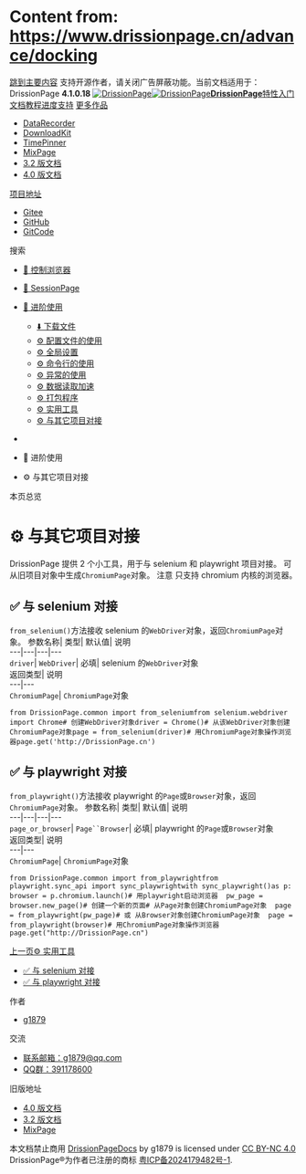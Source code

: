 # Content from: https://www.drissionpage.cn/advance/docking

[跳到主要内容](https://www.drissionpage.cn/advance/docking#__docusaurus_skipToContent_fallback)
支持开源作者，请关闭广告屏蔽功能。当前文档适用于：DrissionPage **4.1.0.18**
[![DrissionPage](https://www.drissionpage.cn/img/color_logo.png)![DrissionPage](https://www.drissionpage.cn/img/color_logo.png)**DrissionPage**](https://www.drissionpage.cn/)[特性](https://www.drissionpage.cn/features/4.1)[入门](https://www.drissionpage.cn/get_start/installation)[文档](https://www.drissionpage.cn/browser_control/intro)[教程](https://www.drissionpage.cn/tutorials/xingqiu)[进度](https://www.drissionpage.cn/versions/4.1.x)[支持](https://www.drissionpage.cn/support)
[更多作品](https://www.drissionpage.cn/advance/docking)
  * [DataRecorder](https://drissionpage.cn/DataRecorderDocs)
  * [DownloadKit](https://drissionpage.cn/DownloadKitDocs)
  * [TimePinner](https://drissionpage.cn/TimePinnerDocs)
  * [MixPage](https://drissionpage.cn/MixPageDocs)
  * [3.2 版文档](https://mall.bilibili.com/neul-next/detailuniversal/detail.html?isMerchant=1&page=detailuniversal_detail&saleType=10&itemsId=12019346&loadingShow=1&noTitleBar=1&msource=merchant_share)
  * [4.0 版文档](https://mall.bilibili.com/neul-next/detailuniversal/detail.html?isMerchant=1&page=detailuniversal_detail&saleType=10&itemsId=12020073&loadingShow=1&noTitleBar=1&msource=merchant_share)


[项目地址](https://www.drissionpage.cn/advance/docking)
  * [Gitee](https://gitee.com/g1879/DrissionPage)
  * [GitHub](https://github.com/g1879/DrissionPage)
  * [GitCode](https://gitcode.com/g1879/DrissionPage)


搜索
  * [🚀 控制浏览器](https://www.drissionpage.cn/browser_control/intro)
  * [🛫 SessionPage](https://www.drissionpage.cn/SessionPage/intro)
  * [🧰 进阶使用](https://www.drissionpage.cn/download/intro)
    * [⬇️ 下载文件](https://www.drissionpage.cn/download/intro)
    * [⚙️ 配置文件的使用](https://www.drissionpage.cn/advance/ini)
    * [⚙️ 全局设置](https://www.drissionpage.cn/advance/settings)
    * [⚙️ 命令行的使用](https://www.drissionpage.cn/advance/commands)
    * [⚙️ 异常的使用](https://www.drissionpage.cn/advance/errors)
    * [⚙️ 数据读取加速](https://www.drissionpage.cn/advance/accelerate)
    * [⚙️ 打包程序](https://www.drissionpage.cn/advance/packaging)
    * [⚙️ 实用工具](https://www.drissionpage.cn/advance/tools)
    * [⚙️ 与其它项目对接](https://www.drissionpage.cn/advance/docking)


  * [](https://www.drissionpage.cn/)
  * 🧰 进阶使用
  * ⚙️ 与其它项目对接


本页总览
# ⚙️ 与其它项目对接
DrissionPage 提供 2 个小工具，用于与 selenium 和 playwright 项目对接。
可从旧项目对象中生成`ChromiumPage`对象。
注意
只支持 chromium 内核的浏览器。
## ✅️️ 与 selenium 对接[​](https://www.drissionpage.cn/advance/docking#️️-与-selenium-对接 "✅️️ 与 selenium 对接的直接链接")
`from_selenium()`方法接收 selenium 的`WebDriver`对象，返回`ChromiumPage`对象。
参数名称| 类型| 默认值| 说明  
---|---|---|---  
`driver`| `WebDriver`| 必填| selenium 的`WebDriver`对象  
返回类型| 说明  
---|---  
`ChromiumPage`| `ChromiumPage`对象  
```
from DrissionPage.common import from_seleniumfrom selenium.webdriver import Chrome# 创建WebDriver对象driver = Chrome()# 从该WebDriver对象创建ChromiumPage对象page = from_selenium(driver)# 用ChromiumPage对象操作浏览器page.get('http://DrissionPage.cn')
```

## ✅️️ 与 playwright 对接[​](https://www.drissionpage.cn/advance/docking#️️-与-playwright-对接 "✅️️ 与 playwright 对接的直接链接")
`from_playwright()`方法接收 playwright 的`Page`或`Browser`对象，返回`ChromiumPage`对象。
参数名称| 类型| 默认值| 说明  
---|---|---|---  
`page_or_browser`| `Page``Browser`| 必填| playwright 的`Page`或`Browser`对象  
返回类型| 说明  
---|---  
`ChromiumPage`| `ChromiumPage`对象  
```
from DrissionPage.common import from_playwrightfrom playwright.sync_api import sync_playwrightwith sync_playwright()as p:  browser = p.chromium.launch()# 用playwright启动浏览器  pw_page = browser.new_page()# 创建一个新的页面# 从Page对象创建ChromiumPage对象  page = from_playwright(pw_page)# 或 从Browser对象创建ChromiumPage对象  page = from_playwright(browser)# 用ChromiumPage对象操作浏览器  page.get("http://DrissionPage.cn")
```

[上一页⚙️ 实用工具](https://www.drissionpage.cn/advance/tools)
  * [✅️️ 与 selenium 对接](https://www.drissionpage.cn/advance/docking#️️-与-selenium-对接)
  * [✅️️ 与 playwright 对接](https://www.drissionpage.cn/advance/docking#️️-与-playwright-对接)


作者
  * [g1879](https://gitee.com/g1879)


交流
  * [联系邮箱：g1879@qq.com](https://www.drissionpage.cn/advance/docking)
  * [QQ群：391178600](https://www.drissionpage.cn/advance/docking)


旧版地址
  * [4.0 版文档](https://mall.bilibili.com/neul-next/detailuniversal/detail.html?isMerchant=1&page=detailuniversal_detail&saleType=10&itemsId=12020073&loadingShow=1&noTitleBar=1&msource=merchant_share)
  * [3.2 版文档](https://mall.bilibili.com/neul-next/detailuniversal/detail.html?isMerchant=1&page=detailuniversal_detail&saleType=10&itemsId=12019346&loadingShow=1&noTitleBar=1&msource=merchant_share)
  * [MixPage](https://DrissionPage.cn/mixpagedocs)


本文档禁止商用 [DrissionPageDocs](https://drissionpage.cn) by g1879 is licensed under [CC BY-NC 4.0](http://creativecommons.org/licenses/by-nc/4.0/?ref=chooser-v1)
DrissionPage®为作者已注册的商标 [粤ICP备2024179482号-1](https://beian.miit.gov.cn/).
